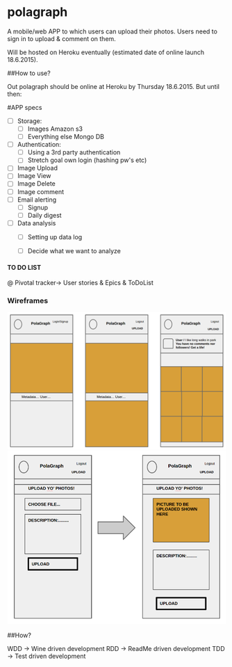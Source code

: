
# polagraph

A mobile/web APP to which users can upload their photos. Users need to sign in to upload & comment on them.

Will be hosted on Heroku eventually (estimated date of online launch 18.6.2015).

##How to use?

Out polagraph should be online at Heroku by Thursday 18.6.2015.
But until then:

#APP specs

+ [ ] Storage:
  + [ ] Images Amazon s3
  + [ ] Everything else Mongo DB
+ [ ] Authentication:
  + [ ] Using a 3rd party authentication
  + [ ] Stretch goal own login (hashing pw's etc)
+ [ ] Image Upload
+ [ ] Image View
+ [ ] Image Delete
+ [ ] Image comment
+ [ ] Email alerting
  + [ ] Signup
  + [ ] Daily digest
+ [ ] Data analysis
  + [ ] Setting up data log
  + [ ] Decide what we want to analyze


#### TO DO LIST
@ Pivotal tracker-> User stories & Epics & ToDoList


### Wireframes

![Wireframe1](images/Wireframes1.png)
![Wireframe2](images/Wireframes2.png)


##How?

WDD -> Wine driven development
RDD -> ReadMe driven development
TDD -> Test driven development
